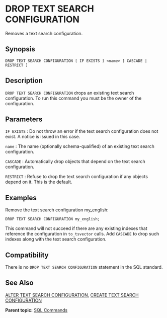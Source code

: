# DROP TEXT SEARCH CONFIGURATION 

Removes a text search configuration.

## <a id="section2"></a>Synopsis 

```
DROP TEXT SEARCH CONFIGURATION [ IF EXISTS ] <name> [ CASCADE | RESTRICT ]
```

## <a id="section3"></a>Description 

`DROP TEXT SEARCH CONFIGURATION` drops an existing text search configuration. To run this command you must be the owner of the configuration.

## <a id="section4"></a>Parameters 

`IF EXISTS`
:   Do not throw an error if the text search configuration does not exist. A notice is issued in this case.

`name`
:   The name \(optionally schema-qualified\) of an existing text search configuration.

`CASCADE`
:   Automatically drop objects that depend on the text search configuration.

`RESTRICT`
:   Refuse to drop the text search configuration if any objects depend on it. This is the default.

## <a id="section5"></a>Examples 

Remove the text search configuration my\_english:

```
DROP TEXT SEARCH CONFIGURATION my_english;
```

This command will not succeed if there are any existing indexes that reference the configuration in `to_tsvector` calls. Add `CASCADE` to drop such indexes along with the text search configuration.

## <a id="section6"></a>Compatibility 

There is no `DROP TEXT SEARCH CONFIGURATION` statement in the SQL standard.

## <a id="section7"></a>See Also 

[ALTER TEXT SEARCH CONFIGURATION](ALTER_TEXT_SEARCH_CONFIGURATION.html), [CREATE TEXT SEARCH CONFIGURATION](CREATE_TEXT_SEARCH_CONFIGURATION.html)

**Parent topic:** [SQL Commands](../sql_commands/sql_ref.html)

